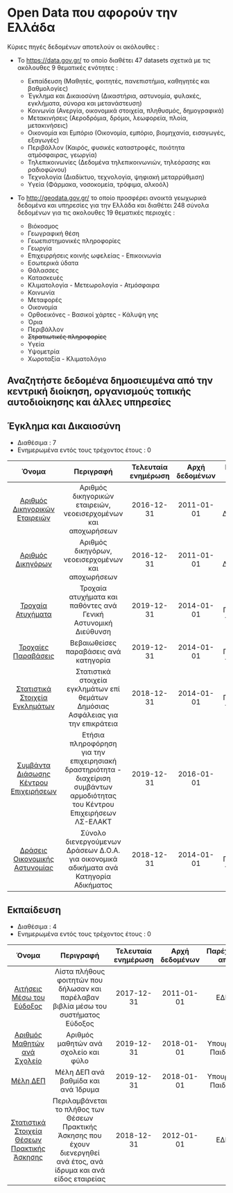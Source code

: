 # Open Data που αφορούν την Ελλάδα
Κύριες πηγές δεδομένων αποτελούν οι ακόλουθες :

- Το https://data.gov.gr/ το οποίο διαθέτει 47 datasets σχετικά με τις ακόλουθες 9 θεματικές ενότητες :

  - Εκπαίδευση (Μαθητές, φοιτητές, πανεπιστήμια, καθηγητές και βαθμολογίες)
  - Έγκλημα και Δικαιοσύνη (Δικαστήρια, αστυνομία, φυλακές, εγκλήματα, σύνορα και μετανάστευση)
  - Κοινωνία (Ανεργία, οικονομικά στοιχεία, πληθυσμός, δημογραφικά)
  - Μετακινήσεις (Αεροδρόμια, δρόμοι, λεωφορεία, πλοία, μετακινήσεις)
  - Οικονομία και Εμπόριο (Οικονομία, εμπόριο, βιομηχανία, εισαγωγές, εξαγωγές)
  - Περιβάλλον (Καιρός, φυσικές καταστροφές, ποιότητα ατμόσφαιρας, γεωργία)
  - Τηλεπικοινωνίες (Δεδομένα τηλεπικοινωνιών, τηλεόρασης και ραδιοφώνου)
  - Τεχνολογία (Διαδίκτυο, τεχνολογία, ψηφιακή μεταρρύθμιση)
  - Υγεία (Φάρμακα, νοσοκομεία, τρόφιμα, αλκοόλ)
  
- Το http://geodata.gov.gr/ το οποίο προσφέρει ανοικτά γεωχωρικά δεδομένα και υπηρεσίες για την Ελλάδα και διαθέτει 248 σύνολα δεδομένων για τις ακολουθες 19 θεματικές περιοχές :
  - Βιόκοσμος 
  - Γεωγραφική θέση
  - Γεωεπιστημονικές πληροφορίες
  - Γεωργία
  - Επιχειρρήσεις κοινής ωφελείας - Επικοινωνία
  - Εσωτερικά ύδατα
  - Θάλασσες
  - Κατασκευές
  - Κλιματολογία - Μετεωρολογία - Ατμόσφαιρα
  - Κοινωνία
  - Μεταφορές
  - Οικονομία
  - Ορθοεικόνες - Βασικοί χάρτες - Κάλυψη γης
  - Όρια
  - Περιβάλλον
  - ~~Στρατιωτικές πληροφορίες~~
  - Υγεία
  - Υψομετρία
  - Χωροταξία - Κλιματολόγιο


## Αναζητήστε δεδομένα δημοσιευμένα από την κεντρική διοίκηση, οργανισμούς τοπικής αυτοδιοίκησης και άλλες υπηρεσίες


## Έγκλημα και Δικαιοσύνη 

- Διαθέσιμα : 7
- Ενημερωμένα εντός τους τρέχοντος έτους : 0

Όνομα | Περιγραφή | Τελευταία ενημέρωση | Αρχή δεδομένων | Παρέχεται από
:--------:|:-----------:|:------:|:------:|:------:
[Αριθμός Δικηγορικών Εταιρειών](https://data.gov.gr/datasets/minjust_law_firms/) | Αριθμός δικηγορικών εταιρειών, νεοεισερχομένων και αποχωρήσεων | 2016-12-31 | 2011-01-01 | Υπουργείο Δικαιοσύνης
[Αριθμός Δικηγόρων](https://data.gov.gr/datasets/minjust_lawyers/) | Αριθμός δικηγόρων, νεοεισερχομένων και αποχωρήσεων | 2016-12-31 | 2011-01-01 | Υπουργείο Δικαιοσύνης
[Τροχαία Ατυχήματα](https://data.gov.gr/datasets/mcp_traffic_accidents/) | Τροχαία ατυχήματα και παθόντες ανά Γενική Αστυνομική Διεύθυνση | 2019-12-31 | 2014-01-01 | Υπουργείο Προστασίας του Πολίτη
[Τροχαίες Παραβάσεις](https://data.gov.gr/datasets/mcp_traffic_violations/) | Βεβαιωθείσες παραβάσεις ανά κατηγορία  | 2019-12-31 | 2014-01-01 | Υπουργείο Προστασίας του Πολίτη
[Στατιστικά Στοιχεία Εγκλημάτων](https://data.gov.gr/datasets/mcp_crime/) | Στατιστικά στοιχεία εγκλημάτων επί θεμάτων Δημόσιας Ασφάλειας για την επικράτεια | 2018-12-31 | 2014-01-01 | Υπουργείο Προστασίας του Πολίτη
[Συμβάντα Διάσωσης Κέντρου Επιχειρήσεων](https://data.gov.gr/datasets/hcg_incidents/) | Ετήσια πληροφόρηση για την επιχειρησιακή δραστηριότητα - διαχείριση συμβάντων αρμοδιότητας του Κέντρου Επιχειρήσεων ΛΣ-ΕΛΑΚΤ | 2019-12-31 | 2016-01-01 | Λιμενικό Σώμα
[Δράσεις Οικονομικής Αστυνομίας](https://data.gov.gr/datasets/mcp_financial_crimes/) | Σύνολο διενεργούμενων Δράσεων Δ.Ο.Α. για οικονομικά αδικήματα ανά Κατηγορία Αδικήματος | 2018-12-31 | 2014-01-01 | Υπουργείο Προστασίας του Πολίτη


## Εκπαίδευση

- Διαθέσιμα : 4
- Ενημερωμένα εντός τους τρέχοντος έτους : 0

Όνομα | Περιγραφή | Τελευταία ενημέρωση | Αρχή δεδομένων | Παρέχεται από
:--------:|:-----------:|:------:|:------:|:------:
[Αιτήσεις Μέσω του Εύδοξος](https://data.gov.gr/datasets/grnet_eudoxus/) | Λίστα πλήθους φοιτητών που δήλωσαν και παρέλαβαν βιβλία μέσω του συστήματος Εύδοξος | 2017-12-31 | 2011-01-01| ΕΔΕΤ
[Αριθμός Μαθητών ανά Σχολείο](https://data.gov.gr/datasets/minedu_students_school/) | Αριθμός μαθητών ανά σχολείο και φύλο | 2019-12-31| 2018-01-01 | Υπουργείο Παιδείας
[Μέλη ΔΕΠ](https://data.gov.gr/datasets/minedu_dep/) | Μέλη ΔΕΠ ανά βαθμίδα και ανά Ίδρυμα | 2019-12-31 | 2018-01-01 | Υπουργείο Παιδείας
[Στατιστικά Στοιχεία Θέσεων Πρακτικής Άσκησης](https://data.gov.gr/datasets/grnet_atlas/) | Περιλαμβάνεται το πλήθος των Θέσεων Πρακτικής Άσκησης που έχουν διενεργηθεί ανά έτος, ανά ίδρυμα και ανά είδος εταιρείας | 2018-12-31 | 2012-01-01 | ΕΔΕΤ

